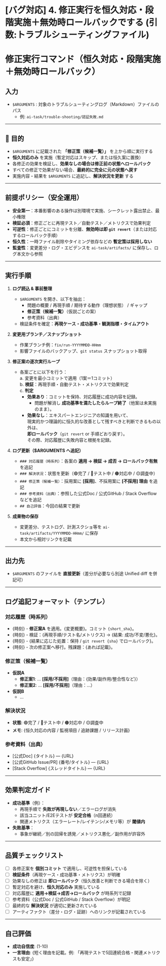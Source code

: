 # [バグ対応] 4. 修正実行を恒久対応・段階実施＋無効時ロールバックでする (引数:トラブルシューティングファイル)

# 修正実行コマンド（恒久対応・段階実施＋無効時ロールバック）

## 入力
- `$ARGUMENTS` : 対象のトラブルシューティングログ（Markdown）ファイルのパス  
  - 例: `ai-task/trouble-shooting/認証失敗.md`

---

## 🎯 目的
- `$ARGUMENTS` に記載された **「修正策（候補一覧）」** を上から順に実行する  
- **恒久対応のみ** を実施（暫定対応はスキップ、または恒久案に置換）  
- 各修正の効果を検証し、**効果なしの場合は修正前の状態へロールバック**  
- すべての修正で効果がない場合、**最終的に完全に元の状態へ戻す**  
- 実施内容・結果を `$ARGUMENTS` に追記し、**解決状況を更新** する

---

## 前提ポリシー（安全運用）
- **安全第一**：本番影響のある操作は別環境で実施、シークレット露出禁止、最小権限  
- **検証必須**：修正ごとに再現テスト／自動テスト／メトリクスで効果判定  
- **可逆性**：修正ごとにコミットを分離、**無効時は即 `git revert`**（または対応するロールバック手順）  
- **恒久性**：一時ファイル削除やタイミング依存などの **暫定策は採用しない**  
- **監査性**：変更差分・ログ・エビデンスを `ai-task/artifacts/` に保存し、ログ本文から参照

---

## 実行手順

1. **ログ読込 & 事前整理**  
   - `$ARGUMENTS` を開き、以下を抽出：  
     - 問題の概要 / 再現手順 / 期待する動作（理想状態） / ギャップ  
     - **修正策（候補一覧）**（仮説ごとの案）  
     - 参考資料（出典）  
   - 検証条件を確定：**再現ケース・成功基準・観測指標・タイムアウト**

2. **変更用ブランチ／スナップショット**  
   - 作業ブランチ例：`fix/run-YYYYMMDD-HHmm`  
   - 影響ファイルのバックアップ、`git status` スナップショット取得

3. **修正案の逐次実行ループ**  
   - 各案ごとに以下を行う：  
     a. 変更を最小コミットで適用（1案＝1コミット）  
     b. **検証**：再現手順・自動テスト・メトリクスで効果判定  
     c. **判定**  
        - **効果あり**：コミットを保持、対応履歴に成功内容を記録。  
          - 問題が解消し **成功基準を満たしたらループ終了**（他案は未実施のまま）。  
        - **効果なし**：エキスパートエンジニアの知識を用いて、  
          現実的かつ理論的に恒久的な改善として残すべきと判断できるもの以外は、  
          **即ロールバック**（`git revert` or 手順どおり戻す）。  
          その際、対応履歴に失敗内容と根拠を記録。  

4. **ログ更新（$ARGUMENTS へ追記）**  
   - `### 対応履歴（時系列）`：各案の **適用 → 検証 → 成否 → ロールバック有無** を追記  
   - `### 解決状況`：状態を更新（🟢完了 / 🔵テスト中 / 🟠対応中 / 🟡調査中）  
   - `### 修正策（候補一覧）`：採用案に **[採用]**、不採用案に **[不採用] 理由** を追記  
   - `### 参考資料（出典）`：参照した公式Doc / 公式GitHub / Stack Overflow などを追記  
   - `## 自己評価`：今回の結果で更新

5. **成果物の保存**  
   - 変更差分、テストログ、計測スクショ等を `ai-task/artifacts/YYYYMMDD-HHmm/` に保存  
   - 本文から相対リンクを記載

---

## 出力先
- `$ARGUMENTS` のファイルを **直接更新**（差分が必要なら別途 Unified diff を併記可）

---

## ログ追記フォーマット（テンプレ）

### 対応履歴（時系列）
- {時刻} - **修正案A** を適用。{変更概要}。コミット `{short_sha}`。  
- {時刻} - 検証：{再現手順/テスト名/メトリクス} → {結果: 成功/不変/悪化}。  
- {時刻} - {結果に応じた処置：保持 / `git revert {sha}` でロールバック}。  
- {時刻} - 次の修正案へ移行。残課題：{あれば記載}。

### 修正策（候補一覧）
- **仮説A**  
  - **修正案1**: … **[採用/不採用]**（理由：{効果/副作用/整合性など}）  
  - **修正案2**: … **[採用/不採用]**（理由：…）  
- **仮説B**  
  - …

### 解決状況
- **状態**: 🟢完了 / 🔵テスト中 / 🟠対応中 / 🟡調査中  
- **メモ**: {恒久対応の内容 / 監視項目 / 追跡課題 / リリース計画}

### 参考資料（出典）
- [公式Doc] {タイトル} — {URL}  
- [公式GitHub Issue/PR] {番号/タイトル} — {URL}  
- [Stack Overflow] {スレッドタイトル} — {URL}  

---

## 効果判定ガイド
- **成功基準**（例）：  
  - 再現手順で **失敗が再現しない**／エラーログが消失  
  - 該当ユニット/E2Eテストが **安定合格**（n回連続）  
  - 関連メトリクス（エラーレート/レイテンシ/メモリ等）が **閾値内**  
- **失敗基準**：  
  - 事象が継続／別の回帰を誘発／メトリクス悪化／副作用が許容外

---

## 品質チェックリスト
- [ ] 各修正案を **個別コミット** で適用し、可逆性を担保している  
- [ ] **検証条件**（再現ケース・成功基準・メトリクス）が明確  
- [ ] 効果なしの修正は **即ロールバック**（恒久改善と判断できる場合を除く）  
- [ ] 暫定対応を避け、**恒久対応のみ** 実施している  
- [ ] 対応履歴に **適用→検証→成否→ロールバック** が時系列で記録  
- [ ] 参考資料（公式Doc / 公式GitHub / Stack Overflow）が明記  
- [ ] 最終的な **解決状況** が適切に更新されている  
- [ ] アーティファクト（差分・ログ・証跡）へのリンクが記載されている

---

## 自己評価
- **成功自信度**: (1-10)  
- **一言理由**: {短く理由を記載。例: 「再現テストで5回連続合格・関連メトリクスも安定」}
